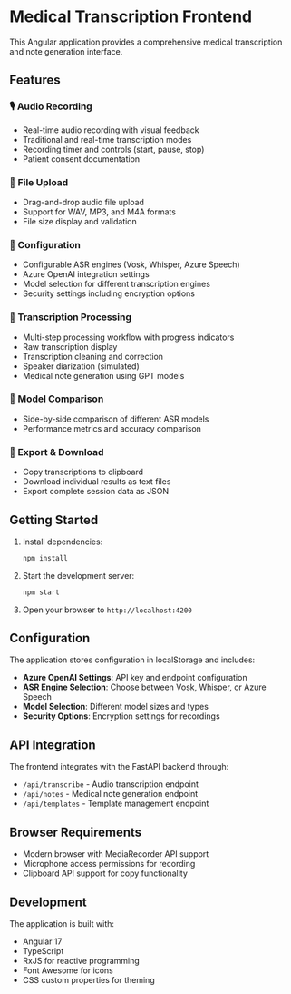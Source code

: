 # Medical Transcription Frontend

This Angular application provides a comprehensive medical transcription and note generation interface.

## Features

### 🎙️ Audio Recording
- Real-time audio recording with visual feedback
- Traditional and real-time transcription modes
- Recording timer and controls (start, pause, stop)
- Patient consent documentation

### 📁 File Upload
- Drag-and-drop audio file upload
- Support for WAV, MP3, and M4A formats
- File size display and validation

### 🔧 Configuration
- Configurable ASR engines (Vosk, Whisper, Azure Speech)
- Azure OpenAI integration settings
- Model selection for different transcription engines
- Security settings including encryption options

### 📝 Transcription Processing
- Multi-step processing workflow with progress indicators
- Raw transcription display
- Transcription cleaning and correction
- Speaker diarization (simulated)
- Medical note generation using GPT models

### 🔄 Model Comparison
- Side-by-side comparison of different ASR models
- Performance metrics and accuracy comparison

### 💾 Export & Download
- Copy transcriptions to clipboard
- Download individual results as text files
- Export complete session data as JSON

## Getting Started

1. Install dependencies:
   ```bash
   npm install
   ```

2. Start the development server:
   ```bash
   npm start
   ```

3. Open your browser to `http://localhost:4200`

## Configuration

The application stores configuration in localStorage and includes:

- **Azure OpenAI Settings**: API key and endpoint configuration
- **ASR Engine Selection**: Choose between Vosk, Whisper, or Azure Speech
- **Model Selection**: Different model sizes and types
- **Security Options**: Encryption settings for recordings

## API Integration

The frontend integrates with the FastAPI backend through:

- `/api/transcribe` - Audio transcription endpoint
- `/api/notes` - Medical note generation endpoint
- `/api/templates` - Template management endpoint

## Browser Requirements

- Modern browser with MediaRecorder API support
- Microphone access permissions for recording
- Clipboard API support for copy functionality

## Development

The application is built with:
- Angular 17
- TypeScript
- RxJS for reactive programming
- Font Awesome for icons
- CSS custom properties for theming

